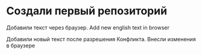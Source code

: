 # Создали первый репозиторий

Добавили текст через браузер. Add new english text in browser

Добавили новый текст после разрешения Конфликта. Внесли изменения в браузере
